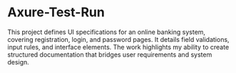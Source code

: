 # Axure-Test-Run
This project defines UI specifications for an online banking system, covering registration, login, and password pages. It details field validations, input rules, and interface elements. The work highlights my ability to create structured documentation that bridges user requirements and system design.
